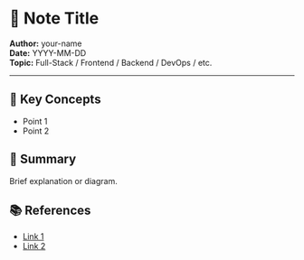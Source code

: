 # 📒 Note Title

**Author:** your-name  
**Date:** YYYY-MM-DD  
**Topic:** Full-Stack / Frontend / Backend / DevOps / etc.

---

## 🔧 Key Concepts

- Point 1
- Point 2

## 🧠 Summary

Brief explanation or diagram.

## 📚 References

- [Link 1](https://example.com)
- [Link 2](https://docs.example.com)
